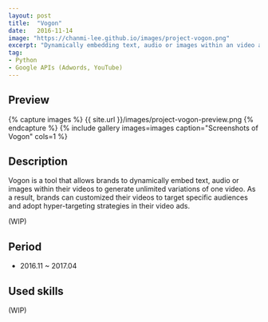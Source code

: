 ```yaml
---
layout: post
title:  "Vogon"
date:   2016-11-14
image: "https://chanmi-lee.github.io/images/project-vogon.png"
excerpt: "Dynamically embedding text, audio or images within an video ad"
tag:
- Python
- Google APIs (Adwords, YouTube)
---
```


## Preview

{% capture images %}
	{{ site.url }}/images/project-vogon-preview.png
{% endcapture %}
{% include gallery images=images caption="Screenshots of Vogon" cols=1 %}

## Description

Vogon is a tool that allows brands to dynamically embed text, audio or images within their videos to generate unlimited variations of one video.
As a result, brands can customized their videos to target specific audiences and adopt hyper-targeting strategies in their video ads.

(WIP)

## Period
* 2016.11 ~ 2017.04

## Used skills
(WIP)